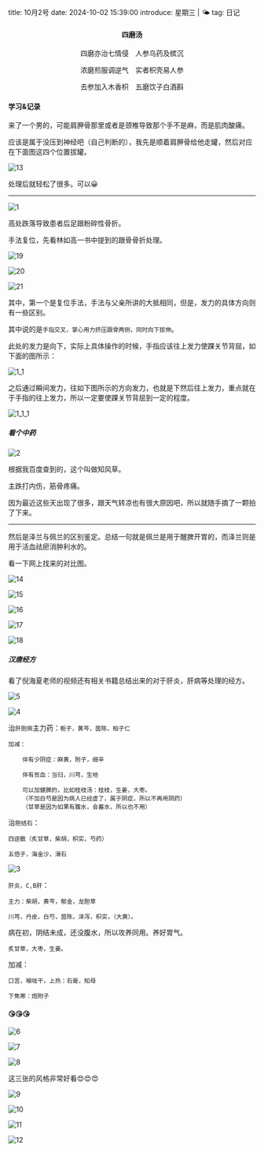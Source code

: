 title: 10月2号
date: 2024-10-02 15:39:00
introduce: 星期三 | 🌤️
tag: 日记

<h4 align="center">四磨汤</h4>

<p align="center">四磨亦治七情侵　人参乌药及槟沉</p>
<p align="center">浓磨煎服调逆气　实者枳壳易人参</p>
<p align="center">去参加入木香枳　五磨饮子白酒斟</p>

#### 学习&记录

来了一个男的，可能肩胛骨那里或者是颈椎导致那个手不是麻，而是肌肉酸痛。

应该是属于没压到神经吧（自己判断的），我先是顺着肩胛骨给他走罐，然后对应在下面图这四个位置拔罐。

![13](/static/img/2024/10/02/13.jpg)

处理后就轻松了很多。可以😀

---

![1](/static/img/2024/10/02/1.jpg)

高处跌落导致患者后足跟粉碎性骨折。

手法复位，先看林如高一书中提到的跟骨骨折处理。

![19](/static/img/2024/10/02/19.jpg)

![20](/static/img/2024/10/02/20.jpg)

![21](/static/img/2024/10/02/21.jpg)

其中，第一个是复位手法，手法与父亲所讲的大抵相同，但是，发力的具体方向则有一些区别。

其中说的是`手指交叉，掌心用力挤压跟骨两侧，同时向下拔伸`。

此处的发力是向下，实际上具体操作的时候，手指应该往上发力使踝关节背屈，如下面的图所示：

![1_1](/static/img/2024/10/02/1_1.jpg)

之后通过瞬间发力，往如下图所示的方向发力，也就是下然后往上发力，重点就在于手指的往上发力，所以一定要使踝关节背屈到一定的程度。

![1_1_1](/static/img/2024/10/02/1_1_1.jpg)

##### 看个中药

![2](/static/img/2024/10/02/2.jpg)

根据我百度查到的，这个叫做知风草。

主跌打内伤，筋骨疼痛。

因为最近这些天出现了很多，跟天气转凉也有很大原因吧，所以就随手摘了一颗拍了下来。

---

然后是泽兰与佩兰的区别鉴定。总结一句就是佩兰是用于醒脾开胃的，而泽兰则是用于活血祛瘀消肿利水的。

看一下网上找来的对比图。

![14](/static/img/2024/10/02/14.jpg)

![15](/static/img/2024/10/02/15.jpg)

![16](/static/img/2024/10/02/16.jpg)

![17](/static/img/2024/10/02/17.jpg)

![18](/static/img/2024/10/02/18.jpg)

##### 汉唐经方

看了倪海夏老师的视频还有相关书籍总结出来的对于肝炎，肝病等处理的经方。

![5](/static/img/2024/10/02/5.jpg)

![4](/static/img/2024/10/02/4.jpg)

治`肝胆病`主力药：`栀子，黄芩，茵陈，柏子仁`

    加减：
        
        伴有少阴症：麻黄，附子，细辛

        伴有贫血：当归，川芎，生地

        可以加健脾的，比如桂枝汤：桂枝，生姜，大枣。
        （不加白芍是因为病人已经虚了，属于阴症，所以不再用阴药）
        （甘草是因为如果有腹水，会蓄水，所以也不用）
        

治`胆结石`：

    四逆散（炙甘草，柴胡，枳实，芍药）

    五倍子，海金沙，滑石


![3](/static/img/2024/10/02/3.jpg)

`肝炎，C,B肝`：

    主力：柴胡，黄芩，郁金，龙胆草

    川芎，丹皮，白芍，茵陈，泽泻，枳实，（大黄）。

病在初，阴结未成，还没腹水，所以攻养同用。养好胃气。

    炙甘草，大枣，生姜。

加减：

    口苦，喉咙干，上热：石膏，知母

    下焦寒：炮附子

#### 😘😘😘

![6](/static/img/2024/10/02/6.jpg)

![7](/static/img/2024/10/02/7.jpg)

![8](/static/img/2024/10/02/8.jpg)

这三张的风格非常好看😍😍😍

![9](/static/img/2024/10/02/9.jpg)

![10](/static/img/2024/10/02/10.jpg)

![11](/static/img/2024/10/02/11.jpg)

![12](/static/img/2024/10/02/12.jpg)

